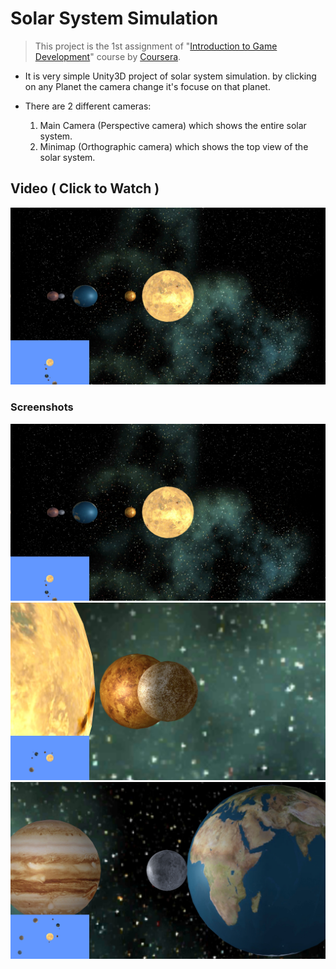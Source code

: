 # Solar System Simulation
> This project is the 1st assignment of "[Introduction to Game Development](https://www.coursera.org/learn/game-development?specialization=game-development)" course by [Coursera](https://www.coursera.org/).

- It is very simple Unity3D project of solar system simulation. by clicking on any  Planet the camera change it's focuse on that planet.

- There are 2 different cameras:
    1. Main Camera (Perspective camera) which shows the entire solar system.
    2. Minimap (Orthographic camera) which shows the top view of the solar system.

## Video ( Click to Watch )
[![Solar System Simulation](./screenshots/1.jpg)](https://www.youtube.com/watch?v=NQUlT_PD37I "Solar System Simulation - Click to Watch!")

### Screenshots

![screenshot 1](./screenshots/1.jpg)
![screenshot 2](./screenshots/2.jpg)
![screenshot 3](./screenshots/3.jpg)


